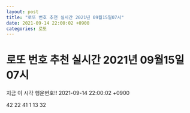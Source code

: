 ```yaml
---
layout: post
title: "로또 번호 추천 실시간 2021년 09월15일07시"
date: 2021-09-14 22:00:02 +0900
categories: 로또
---
```


# 로또 번호 추천 실시간 2021년 09월15일07시

지금 이 시각 행운번호!! 2021-09-14 22:00:02 +0900

 42  22  41  1  13  32 

